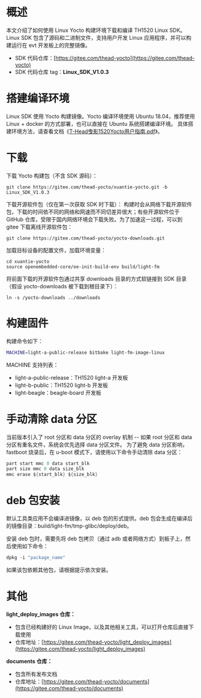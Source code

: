 # 概述
本文介绍了如何使用 Linux Yocto 构建环境下载和编译 TH1520 Linux SDK。Linux SDK 包含了源码和二进制文件，支持用户开发 Linux 应用程序，并可以构建运行在 evt 开发板上的完整镜像。

- SDK 代码仓库：[https://gitee.com/thead-yocto](https://gitee.com/thead-yocto)
- SDK 代码仓库 tag：**Linux_SDK_V1.0.3**
# 搭建编译环境
Linux SDK 使用 Yocto 构建镜像。Yocto 编译环境使用 Ubuntu 18.04，推荐使用Linux + docker 的方式部署，也可以直接在 Ubuntu 系统搭建编译环境。
具体搭建环境方法，请查看文档《[T-Head曳影1520Yocto用户指南.pdf](https://gitee.com/thead-yocto/documents/blob/master/zh/user_guide/T-Head曳影1520Yocto用户指南.pdf)》。

# 下载
下载 Yocto 构建包（不含 SDK 源码）：
```
git clone https://gitee.com/thead-yocto/xuantie-yocto.git -b Linux_SDK_V1.0.3
```

下载开源软件包（仅在第一次获取 SDK 时下载）：
构建时会从网络下载开源软件包，下载的时间依不同的网络和网速而不同切差异很大；有些开源软件位于 GitHub 仓库，受限于国内网络环境会下载失败。为了加速这一过程，可以到 gitee 下载离线开源软件包：
```
git clone https://gitee.com/thead-yocto/yocto-downloads.git
```

加载目标设备的配置文件，加载环境变量：
```
cd xuantie-yocto
source openembedded-core/oe-init-build-env build/light-fm
```

将前面下载的开源软件包通过共享 downloads 目录的方式软链接到 SDK 目录（假设 yocto-downloads 被下载到根目录下）：
```
ln -s /yocto-downloads ../downloads
```

# 构建固件

构建命令如下：
```bash
MACHINE=light-a-public-release bitbake light-fm-image-linux
```

MACHINE 支持列表：

* light-a-public-release：TH1520 light-a 开发板
* light-b-public：TH1520 light-b 开发板
* light-beagle：beagle-board 开发板

# 手动清除 data 分区
当前版本引入了 root 分区和 data 分区的 overlay 机制 -- 如果 root 分区和 data 分区有重名文件，系统会优先选择 data 分区文件。
为了避免 data 分区影响，fastboot 烧录后，在 u-boot 模式下，请使用以下命令手动清除 data 分区：
```c
part start mmc 0 data start_blk
part size mmc 0 data size_blk
mmc erase ${start_blk} ${size_blk}
```
# deb 包安装
默认工具类应用不会编译进镜像，以 deb 包的形式提供。deb 包会生成在编译后的镜像目录：build/light-fm/tmp-glibc/deploy/deb。

安装 deb 包时，需要先将 deb 包拷贝（通过 adb 或者网络方式）到板子上，然后使用如下命令：
```c
dpkg -i "package_name"
```
如果该包依赖其他包，请根据提示依次安装。

# 其他
**light_deploy_images 仓库：**

- 包含已经构建好的 Linux Image，以及其他相关工具，可以打开仓库后直接下载使用
- 仓库地址：[https://gitee.com/thead-yocto/light_deploy_images](https://gitee.com/thead-yocto/light_deploy_images)

**documents 仓库：**

- 包含所有发布文档
- 仓库地址：[https://gitee.com/thead-yocto/documents](https://gitee.com/thead-yocto/documents)
